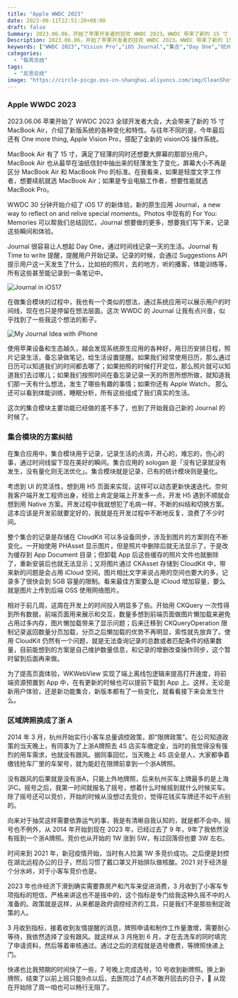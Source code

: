 ```yaml
---
title: "Apple WWDC 2023"
date: 2023-06-11T22:51:20+08:00
draft: false
Summary: 2023.06.06，开始了苹果开发者的狂欢 WWDC 2023。WWDC 带来了新的 15 寸 MacBook Air，操作系统新版的变化和特性，还有 One more thing：Apple Vision Pro，搭配了全新的 visionOS 操作系统。除了 Vision Pro，iOS 17 全新的原生应用 Journal 也引起了我的关注。
Description: 2023.06.06，开始了苹果开发者的狂欢 WWDC 2023。WWDC 带来了新的 15 寸 MacBook Air，操作系统新版的变化和特性，还有 One more thing：Apple Vision Pro，搭配了全新的 visionOS 操作系统。除了 Vision Pro，iOS 17 全新的原生应用 Journal 也引起了我的关注。
keywords: ["WWDC 2023","Vision Pro","iOS Journal","集合","Day One","杭州小客车限牌","杭州小客车摇号","CloudKit"]
categories:
  - "每周总结"
tags:
  - "反思总结"
image: "https://circle-picgo.oss-cn-shanghai.aliyuncs.com/img/CleanShot%202023-06-11%20at%2016.39.15@2x.png"
---
```


### Apple WWDC 2023 

2023.06.06 苹果开始了 WWDC 2023 全球开发者大会，大会带来了新的 15 寸 MacBook Air，介绍了新版系统的各种变化和特性。与往年不同的是，今年最后还有 One more thing, Apple Vision Pro，搭配了全新的 visionOS 操作系统。

MacBook Air 有了 15 寸，满足了轻薄的同时还想要大屏幕的那部分用户。MacBook Air 也从最早在油纸信封中抽出来的轻薄发生了变化，屏幕大小不再是区分 MacBook Air 和 MacBook Pro 的标准。在我看来，如果是轻度文字工作者，想要续航就选 MacBook Air；如果是专业电脑工作者，想要性能就选 MacBook Pro。

WWDC 30 分钟开始介绍了 iOS 17 的新体验，新的原生应用 Journal，a new way to reflect on and relive special moments。Photos 中现有的 For You: Memories 可以帮我们总结回忆，Journal 想要做的更多，想要我们写下来，记录这些瞬间和体验。

Journal 很容易让人想起 Day One，通过时间线记录一天的生活。Journal 有 Time to write 提醒，提醒用户开始记录。记录的时候，会通过 Suggestions  API 提示用户这一天发生了什么，比如拍的照片，去的地方，听的播客，体能训练等，所有这些甚至能记录到一条笔记中。

![Journal in iOS17](https://circle-picgo.oss-cn-shanghai.aliyuncs.com/img/CleanShot%202023-06-11%20at%2016.39.15@2x.png)

在做集合模块的过程中，我也有一个类似的想法，通过系统应用可以展示用户的时间线，现在也只是停留在想法层面。这次 WWDC 的 Journal 让我有点兴奋，似乎找到了一些我这个想法的影子。

![My Journal Idea with iPhone](https://circle-picgo.oss-cn-shanghai.aliyuncs.com/img/CleanShot%202023-06-11%20at%2016.08.40@2x.png)

使用苹果设备和生态越久，越会发现系统原生应用的各种好，用日历安排日程，照片记录生活，备忘录做笔记，给生活设置提醒。如果我们经常使用日历，那么通过日历可以知道我们的时间都去哪了；如果拍照的时候打开定位，那么照片就可以知道我们去过哪儿；如果我们按照时间在备忘录记录一天的所思所想所做，就知道我们那一天有什么想法，发生了哪些有趣的事情；如果你还有 Apple Watch， 那么还可以看到体能训练，睡眠分析，所有这些组成了我们真实的生活。

这次的集合模块主要功能已经做的差不多了，也到了开始我自己新的 Journal 的时候了。

### 集合模块的方案纠结

在集合应用中，集合模块用于记录，记录生活的点滴，开心的，难忘的，伤心的事，通过时间线留下现在美好的瞬间。集合应用的 sologan 是「没有记录就没有发生，没有量化则无法优化」。集合模块就是记录，已有的统计模块则是量化。

考虑到 UI 的灵活性，想到用 H5 页面来实现，这样可以动态更新快速迭代。奈何我客户端开发工程师出身，经验上肯定是端上开发多一点，开发 H5 遇到不顺就会想到用 Native 方案。开发过程中我就想犯了毛病一样，不断的纠结和切换方案。这本应该是开发前就要定好的，我就是在开发过程中不断地反复，浪费了不少时间。

整个集合的记录是存储在 CloudKit 可以多设备同步，涉及到图片的方案则在不断变化。一开始使用 PHAsset 显示图片，但是照片中删除后就无法显示了，于是改为缓存到 App Document 目录；但卸载 App 后这些缓存的照片文件也就删除了，重新安装后也就无法显示；又将图片通过 CKAsset 存储到 CloudKit 中，带来新的问题是会占用 iCloud 空间。图片相比文字来说占用的空间也要大的多，记录多了很快会到 5GB 容量的限制。看来最佳方案要么是 iCloud 增加容量，要么就是图片上传到后端 OSS 使用网络图片。

相对于前几周，这周在开发上的时间投入明显多了些。开始用 CKQuery 一次性得到所有数据，前端页面用来展示和交互，数量多想到前端页面做图片懒加载来避免占用过多内存，图片懒加载带来了显示问题；后来迁移到 CKQueryOperation 限制记录返回数量分页加载，分页之后懒加载的优势不再明显，索性就先放弃了。使用 CloudKit 仍然有一个问题，就是无法查询记录的总数或者匹配条件的结果数量，目前能想到的方案是自己维护数量信息，和记录的增删改查操作同步，这个暂时留到后面再来做。

为了提高页面体验，WKWebView 实现了端上离线包逻辑来提高打开速度，将前端资源预置到 App 中，在有更新的时候也可以提前下载到 App 上。这样，无论是新用户体验，还是新功能集合，新版本都有了一些变化，就看看接下来会发生什么。

### 区域牌照换成了浙 A

2014 年 3 月，杭州开始实行小客车总量调控政策，即“限牌政策”。在公司知道政策的当天晚上，有同事为了上浙A牌照去 4S 店买车缴定金，当时的我觉得没有强烈的用车需求，也就没有跟风。据同事回忆，当天晚上 4S 店全是人，大家都争着缴钱抢车厂里的车架号，就为能赶在限牌前拿到一个浙A牌照。

没有跟风的后果就是没有浙A，只能上外地牌照，后来杭州买车上牌最多的是上海沪C。摇号之后，我第一时间就报名了摇号，想着什么时候摇到就什么时候买车。除了摇号还可以竞价，开始的时候从没想过去竞价，觉得花钱买车牌还不如干点别的。

向来对于抽奖这样需要依靠运气的事，我是有清晰自我认知的，就是都不会中。摇号也不例外，从 2014 年开始到现在 2023 年，已经过去了 9 年，9年了我依然没有摇到一个浙A牌照。竞价也从开始的 1W 涨到 5W，有过回落但也要 3W 左右。

时间来到 2021 年，新冠疫情开始，当时有人捡漏 1W 多竞价成功。之后便是封控在湖北远程办公的日子，然后习惯了戴口罩又开始排队做核酸。2021 对于经济是个分水岭，对于小客车竞价也是。

2023 年也许经济下滑到确实需要靠房产和汽车来促进消费，3 月收到了小客车专项指标的短信，严格来讲这也不是摇中的，这个指标是专门给我这种久摇不中的人准备的。政策就是这样，从来都是政府调控经济的工具，只是我们不是那些制定政策的人。

3 月收到指标，接着收到友情提醒的消息，牌照申请和制作工作量激增，需要耐心等待，我依然选择了没有跟风。就这样从 3 月拖到 6 月，才在去洗车的同时填完了申请资料，然后等着审核通过。通过之后的流程就是选号缴费，等牌照快递上门。

快递也比我预期的时间快了一些，7 号晚上完成选号，10 号收到新牌照。换上新牌照，结束了以前上班只能9点以后，去医院过了4点不敢开回去的日子，🎉 从现在开始除了周一咱也可以畅行无阻了。
